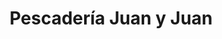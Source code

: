 ---
title: "Pescadería Juan y Juan"
url: /ciudad-autonoma-de-buenos-aires/pescaderia-juan-y-juan/
shop: Fisch
---